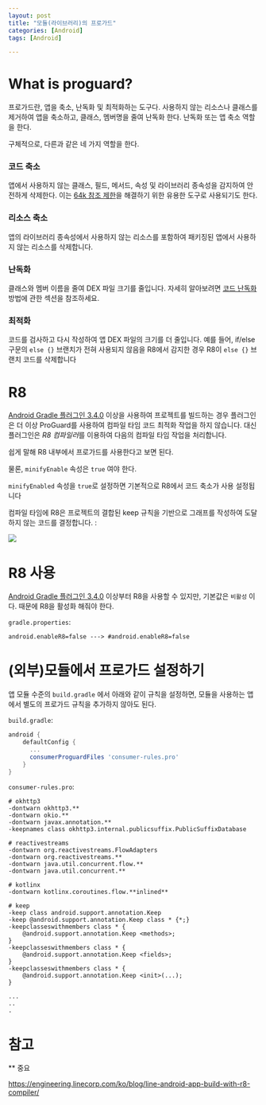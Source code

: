 ```yaml
---
layout: post
title: "모듈(라이브러리)의 프로가드"
categories: [Android]
tags: [Android]

---
```


# What is proguard?

프로가드란, 앱을 축소, 난독화 및 최적화하는 도구다. 사용하지 않는 리소스나 클래스를 제거하여 앱을 축소하고, 클래스, 멤버명을 줄여 난독화 한다. 난독화 또는 앱 축소 역할을 한다.

구체적으로, 다른과 같은 네 가지 역할을 한다.

### 코드 축소

앱에서 사용하지 않는 클래스, 필드, 메서드, 속성 및 라이브러리 종속성을 감지하여 안전하게 삭제한다. 이는 [64k 참조 제한](https://developer.android.com/studio/build/multidex.html?hl=ko)을 해결하기 위한 유용한 도구로 사용되기도 한다.

### 리소스 축소

앱의 라이브러리 종속성에서 사용하지 않는 리소스를 포함하여 패키징된 앱에서 사용하지 않는 리소스를 삭제합니다.

### 난독화

클래스와 멤버 이름을 줄여 DEX 파일 크기를 줄입니다. 자세히 알아보려면 [코드 난독화](https://developer.android.com/studio/build/shrink-code?hl=ko#obfuscate) 방법에 관한 섹션을 참조하세요.

### 최적화

코드를 검사하고 다시 작성하여 앱 DEX 파일의 크기를 더 줄입니다. 예를 들어, if/else 구문의 `else {}` 브랜치가 전혀 사용되지 않음을 R8에서 감지한 경우 R8이 `else {}` 브랜치 코드를 삭제합니다

# R8

[Android Gradle 플러그인 3.4.0](https://developer.android.com/studio/releases/gradle-plugin?hl=ko#3-4-0) 이상을 사용하여 프로젝트를 빌드하는 경우 플러그인은 더 이상 ProGuard를 사용하여 컴파일 타임 코드 최적화 작업을 하지 않습니다. 대신 플러그인은 *R8 컴파일러*를 이용하여 다음의 컴파일 타임 작업을 처리합니다.

쉽게 말해 R8 내부에서 프로가드를 사용한다고 보면 된다.

물론, `minifyEnable` 속성은 `true` 여야 한다.

`minifyEnabled` 속성을 `true`로 설정하면 기본적으로 R8에서 코드 축소가 사용 설정됩니다

컴파일 타임에 R8은 프로젝트의 결합된 keep 규칙을 기반으로 그래프를 작성하여 도달하지 않는 코드를 결정합니다. : 

![](https://developer.android.com/studio/images/build/r8/tree-shaking.png?hl=ko)

# R8 사용

[Android Gradle 플러그인 3.4.0](https://developer.android.com/studio/releases/gradle-plugin?hl=ko#3-4-0) 이상부터 R8을 사용할 수 있지만, 기본값은 `비활성` 이다. 때문에 R8을 활성화 해줘야 한다.

`gradle.properties`:

```
android.enableR8=false ---> #android.enableR8=false
```



# (외부)모듈에서 프로가드 설정하기

앱 모듈 수준의 `build.gradle` 에서 아래와 같이 규칙을 설정하면, 모듈을 사용하는 앱에서 별도의 프로가드 규칙을 추가하지 않아도 된다.

`build.gradle`:

```groovy
android {
    defaultConfig {
      ...
      consumerProguardFiles 'consumer-rules.pro'
    }
}
```

`consumer-rules.pro`:

```
# okhttp3
-dontwarn okhttp3.**
-dontwarn okio.**
-dontwarn javax.annotation.**
-keepnames class okhttp3.internal.publicsuffix.PublicSuffixDatabase

# reactivestreams
-dontwarn org.reactivestreams.FlowAdapters
-dontwarn org.reactivestreams.**
-dontwarn java.util.concurrent.flow.**
-dontwarn java.util.concurrent.**

# kotlinx
-dontwarn kotlinx.coroutines.flow.**inlined**

# keep
-keep class android.support.annotation.Keep
-keep @android.support.annotation.Keep class * {*;}
-keepclasseswithmembers class * {
	@android.support.annotation.Keep <methods>;
}
-keepclasseswithmembers class * {
	@android.support.annotation.Keep <fields>;
}
-keepclasseswithmembers class * {
	@android.support.annotation.Keep <init>(...);
}

...
..
.
```



# 참고

** 중요 

https://engineering.linecorp.com/ko/blog/line-android-app-build-with-r8-compiler/